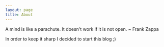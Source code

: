 ```yaml
---
layout: page
title: About
---
```


<p class="message">
  A mind is like a parachute. It doesn't work if it is not open. ~ Frank Zappa
</p>

In order to keep it sharp I decided to start this blog ;)